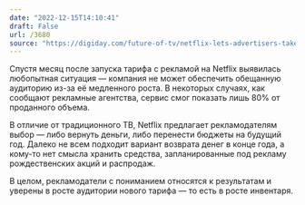 ```yaml
---
date: "2022-12-15T14:10:41"
draft: False
url: /3680
source: "https://digiday.com/future-of-tv/netflix-lets-advertisers-take-their-money-back-after-missing-viewership-targets/"
---
```


Спустя месяц после запуска тарифа с рекламой на Netflix выявилась любопытная ситуация — компания не может обеспечить обещанную аудиторию из-за её медленного роста. В некоторых случаях, как сообщают рекламные агентства, сервис смог показать лишь 80% от проданного объема. 

В отличие от традиционного ТВ, Netflix предлагает рекламодателям выбор — либо вернуть деньги, либо перенести бюджеты на будущий год. Далеко не всем подходит вариант возврата денег в конце года, а кому-то нет смысла хранить средства, запланированные под рекламу рождественских акций и распродаж.

В целом, рекламодатели с пониманием относятся к результатам и уверены в росте аудитории нового тарифа — то есть в росте инвентаря.
